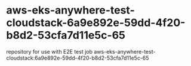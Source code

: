 # aws-eks-anywhere-test-cloudstack-6a9e892e-59dd-4f20-b8d2-53cfa7d11e5c-65
repository for use with E2E test job aws-eks-anywhere-test-cloudstack:6a9e892e-59dd-4f20-b8d2-53cfa7d11e5c-65
